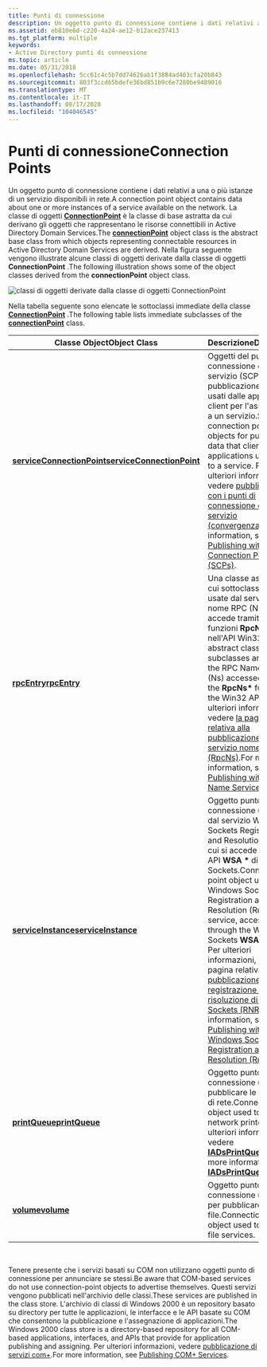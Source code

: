 ```yaml
---
title: Punti di connessione
description: Un oggetto punto di connessione contiene i dati relativi a una o più istanze di un servizio disponibili in rete.
ms.assetid: eb810e6d-c220-4a24-ae12-b12ace237413
ms.tgt_platform: multiple
keywords:
- Active Directory punti di connessione
ms.topic: article
ms.date: 05/31/2018
ms.openlocfilehash: 5cc61c4c5b7dd74626ab1f3884ad403cfa20b843
ms.sourcegitcommit: 803f3ccd65bdefe36bd851b9c6e7280be9489016
ms.translationtype: MT
ms.contentlocale: it-IT
ms.lasthandoff: 08/17/2020
ms.locfileid: "104046545"
---
```

# <a name="connection-points"></a><span data-ttu-id="054c9-104">Punti di connessione</span><span class="sxs-lookup"><span data-stu-id="054c9-104">Connection Points</span></span>

<span data-ttu-id="054c9-105">Un oggetto punto di connessione contiene i dati relativi a una o più istanze di un servizio disponibili in rete.</span><span class="sxs-lookup"><span data-stu-id="054c9-105">A connection point object contains data about one or more instances of a service available on the network.</span></span> <span data-ttu-id="054c9-106">La classe di oggetti [**ConnectionPoint**](/windows/desktop/ADSchema/c-connectionpoint) è la classe di base astratta da cui derivano gli oggetti che rappresentano le risorse connettibili in Active Directory Domain Services.</span><span class="sxs-lookup"><span data-stu-id="054c9-106">The [**connectionPoint**](/windows/desktop/ADSchema/c-connectionpoint) object class is the abstract base class from which objects representing connectable resources in Active Directory Domain Services are derived.</span></span> <span data-ttu-id="054c9-107">Nella figura seguente vengono illustrate alcune classi di oggetti derivate dalla classe di oggetti **ConnectionPoint** .</span><span class="sxs-lookup"><span data-stu-id="054c9-107">The following illustration shows some of the object classes derived from the **connectionPoint** object class.</span></span>

![classi di oggetti derivate dalla classe di oggetti ConnectionPoint](images/connection-points.png)

<span data-ttu-id="054c9-109">Nella tabella seguente sono elencate le sottoclassi immediate della classe [**ConnectionPoint**](/windows/desktop/ADSchema/c-connectionpoint) .</span><span class="sxs-lookup"><span data-stu-id="054c9-109">The following table lists immediate subclasses of the [**connectionPoint**](/windows/desktop/ADSchema/c-connectionpoint) class.</span></span>



| <span data-ttu-id="054c9-110">Classe Object</span><span class="sxs-lookup"><span data-stu-id="054c9-110">Object Class</span></span>                                                    | <span data-ttu-id="054c9-111">Descrizione</span><span class="sxs-lookup"><span data-stu-id="054c9-111">Description</span></span>                                                                                                                                                                                                                                                                                                              |
|-----------------------------------------------------------------|--------------------------------------------------------------------------------------------------------------------------------------------------------------------------------------------------------------------------------------------------------------------------------------------------------------------------|
| [<span data-ttu-id="054c9-112">**serviceConnectionPoint**</span><span class="sxs-lookup"><span data-stu-id="054c9-112">**serviceConnectionPoint**</span></span>](/windows/desktop/ADSchema/c-serviceconnectionpoint) | <span data-ttu-id="054c9-113">Oggetti del punto di connessione del servizio (SCP) per la pubblicazione di dati usati dalle applicazioni client per l'associazione a un servizio.</span><span class="sxs-lookup"><span data-stu-id="054c9-113">Service connection point (SCP) objects for publishing data that client applications use to bind to a service.</span></span> <span data-ttu-id="054c9-114">Per ulteriori informazioni, vedere [pubblicazione con i punti di connessione del servizio (convergenza)](publishing-with-service-connection-points.md).</span><span class="sxs-lookup"><span data-stu-id="054c9-114">For more information, see [Publishing with Service Connection Points (SCPs)](publishing-with-service-connection-points.md).</span></span>                                                                               |
| [<span data-ttu-id="054c9-115">**rpcEntry**</span><span class="sxs-lookup"><span data-stu-id="054c9-115">**rpcEntry**</span></span>](/windows/desktop/ADSchema/c-rpcentry)                             | <span data-ttu-id="054c9-116">Una classe astratta le cui sottoclassi vengono usate dal servizio del nome RPC (NS) a cui si accede tramite le funzioni **RpcNs \*** nell'API Win32.</span><span class="sxs-lookup"><span data-stu-id="054c9-116">An abstract class whose subclasses are used by the RPC Name Service (Ns) accessed through the **RpcNs\*** functions in the Win32 API.</span></span> <span data-ttu-id="054c9-117">Per ulteriori informazioni, vedere [la pagina relativa alla pubblicazione con il servizio nome RPC (RpcNs)](publishing-with-the-rpc-name-service-rpcns.md).</span><span class="sxs-lookup"><span data-stu-id="054c9-117">For more information, see [Publishing with the RPC Name Service (RpcNs)](publishing-with-the-rpc-name-service-rpcns.md).</span></span>                                                          |
| [<span data-ttu-id="054c9-118">**serviceInstance**</span><span class="sxs-lookup"><span data-stu-id="054c9-118">**serviceInstance**</span></span>](/windows/desktop/ADSchema/c-serviceinstance)               | <span data-ttu-id="054c9-119">Oggetto punto di connessione utilizzato dal servizio Windows Sockets Registration and Resolution (RnR), a cui si accede tramite le API **WSA \*** di Windows Sockets.</span><span class="sxs-lookup"><span data-stu-id="054c9-119">Connection point object used by the Windows Sockets Registration and Resolution (RnR) name service, accessed through the Windows Sockets **WSA\*** APIs.</span></span> <span data-ttu-id="054c9-120">Per ulteriori informazioni, vedere la pagina relativa alla [pubblicazione con la registrazione e la risoluzione di Windows Sockets (RNR)](publishing-with-windows-sockets-registration-and-resolution.md).</span><span class="sxs-lookup"><span data-stu-id="054c9-120">For more information, see [Publishing with Windows Sockets Registration and Resolution (RnR)](publishing-with-windows-sockets-registration-and-resolution.md).</span></span> |
| [<span data-ttu-id="054c9-121">**printQueue**</span><span class="sxs-lookup"><span data-stu-id="054c9-121">**printQueue**</span></span>](/windows/desktop/ADSchema/c-printqueue)                         | <span data-ttu-id="054c9-122">Oggetto punto di connessione usato per pubblicare le stampanti di rete.</span><span class="sxs-lookup"><span data-stu-id="054c9-122">Connection point object used to publish network printers.</span></span> <span data-ttu-id="054c9-123">Per ulteriori informazioni, vedere [**IADsPrintQueue**](/windows/desktop/api/iads/nn-iads-iadsprintqueue).</span><span class="sxs-lookup"><span data-stu-id="054c9-123">For more information, see [**IADsPrintQueue**](/windows/desktop/api/iads/nn-iads-iadsprintqueue).</span></span>                                                                                                                                                                                           |
| [<span data-ttu-id="054c9-124">**volume**</span><span class="sxs-lookup"><span data-stu-id="054c9-124">**volume**</span></span>](/windows/desktop/ADSchema/c-volume)                                 | <span data-ttu-id="054c9-125">Oggetto punto di connessione utilizzato per pubblicare servizi file.</span><span class="sxs-lookup"><span data-stu-id="054c9-125">Connection point object used to publish file services.</span></span>                                                                                                                                                                                                                                                                   |



 

<span data-ttu-id="054c9-126">Tenere presente che i servizi basati su COM non utilizzano oggetti punto di connessione per annunciare se stessi.</span><span class="sxs-lookup"><span data-stu-id="054c9-126">Be aware that COM-based services do not use connection-point objects to advertise themselves.</span></span> <span data-ttu-id="054c9-127">Questi servizi vengono pubblicati nell'archivio delle classi.</span><span class="sxs-lookup"><span data-stu-id="054c9-127">These services are published in the class store.</span></span> <span data-ttu-id="054c9-128">L'archivio di classi di Windows 2000 è un repository basato su directory per tutte le applicazioni, le interfacce e le API basate su COM che consentono la pubblicazione e l'assegnazione di applicazioni.</span><span class="sxs-lookup"><span data-stu-id="054c9-128">The Windows 2000 class store is a directory-based repository for all COM-based applications, interfaces, and APIs that provide for application publishing and assigning.</span></span> <span data-ttu-id="054c9-129">Per ulteriori informazioni, vedere [pubblicazione di servizi com+](publishing-com-services.md).</span><span class="sxs-lookup"><span data-stu-id="054c9-129">For more information, see [Publishing COM+ Services](publishing-com-services.md).</span></span>

 

 